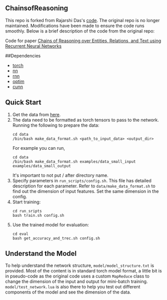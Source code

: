 ## ChainsofReasoning

This repo is forked from Rajarshi Das's [code](https://github.com/rajarshd/ChainsofReasoning). The original repo is no longer
maintained. Modifications have been made to ensure the code runs smoothly. Below is a brief description of the code from the original repo:

Code for paper [Chains of Reasoning over Entities, Relations, and Text using
Recurrent Neural Networks](https://arxiv.org/abs/1607.01426)

##Dependencies

- [torch](https://github.com/torch/torch7)
- [nn](https://github.com/torch/nn)
- [rnn](https://github.com/Element-Research/rnn)
- [optim](https://github.com/torch/optim)
- [cunn](https://github.com/torch/cunn)

## Quick Start
1. Get the data from [here](http://iesl.cs.umass.edu/downloads/akbc16/).
2. The data need to be formatted as torch tensors to pass to the network. Running the following to prepare the data:
    ```shell
    cd data
    /bin/bash make_data_format.sh <path_to_input_data> <output_dir>
    ```
   For example you can run,
   ```shell
   cd data
   /bin/bash make_data_format.sh examples/data_small_input examples/data_small_output
   ```
   It's important to not put / after directory name.
3. Specify parameters in `run_scripts/config.sh`. This file has detailed description for each parameter. 
   Refer to `data/make_data_format.sh` to find out the dimension of input features. Set the same dimension in the config.
4. Start training:
   ```shell
   cd run_sripts
   bash train.sh config.sh
   ```
5. Use the trained model for evaluation:
   ```shell
   cd eval
   bash get_accuracy_and_trec.sh config.sh
   ```
## Understand the Model
To help understand the network structure, `model/model_structure.txt` is provided. Most of the content is in standard
torch model format, a little bit is in pseudo-code as the original code uses a custom `MapReduce` class to change the 
dimension of the input and output for mini-batch training. `model/test_network.lua` is also there to help you test out
different components of the model and see the dimension of the data. 

